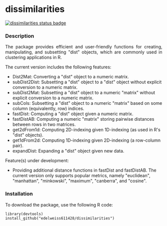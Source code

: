 # dissimilarities
[![dissimilarities status badge](https://edelweiss611428.r-universe.dev/dissimilarities/badges/version)](https://edelweiss611428.r-universe.dev/dissimilarities)

### Description

<p align="justify"> The package provides efficient and user-friendly functions for creating, manipulating, and subsetting "dist" objects, which are commonly used in clustering applications in R. </p> 
The current version includes the following features:

- Dist2Mat: Converting a "dist" object to a numeric matrix.
- subDist2Dist: Subsetting a "dist" object to a  "dist" object without explicit conversion to a numeric matrix.
- subDist2Mat: Subsetting a "dist" object to a numeric "matrix" without explicit conversion to a numeric matrix.
- subCols: Subsetting a "dist" object to a numeric "matrix" based on some column (equivalently, row) indices.
- fastDist: Computing a "dist" object given a numeric matrix.
- fastDistAB: Computing a numeric "matrix" storing pairwise distances between rows in two matrices.
- get2dFrom1d: Computing 2D-indexing given 1D-indexing (as used in R's "dist" objects).
- get1dFrom2d: Computing 1D-indexing given 2D-indexing (a row-column pair).
- expandDist: Expanding a "dist" object given new data.

Feature(s) under development:

- Providing additional distance functions in fastDist and fastDistAB. The current version only supports popular metrics, namely "euclidean", "manhattan", "minkowski", "maximum", "canberra", and "cosine".

 ### Installation

 To download the package, use the following R code: 

```
library(devtools)
install_github("edelweiss611428/dissimilarities") 
```
